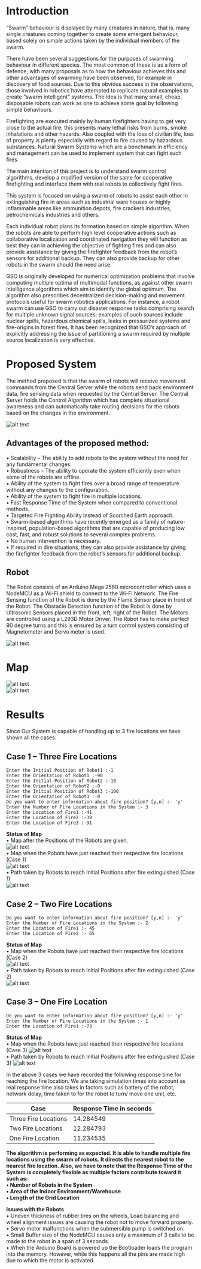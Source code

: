 # **Introduction**  
“Swarm” behaviour is displayed by many creatures in nature, that is, many single creatures coming together to create some emergent behaviour, based solely on simple actions taken by the individual members of the swarm.

There have been several suggestions for the purposes of swarming behaviour in different species. The most common of these is as a form of defence, with many proposals as to how the behaviour achieves this and other advantages of swarming have been observed, for example in discovery of food sources. Due to this obvious success in the observations, those involved in robotics have attempted to replicate natural examples to create “swarm intelligent” systems. The idea is that many small, cheap, disposable robots can work as one to achieve some goal by following simple behaviours.

Firefighting are executed mainly by human firefighters having to get very close to the actual fire, this presents many lethal risks from burns, smoke inhalations and other hazards. Also coupled with the loss of civilian life, loss of property is plenty especially with regard to fire caused by hazardous substances. Natural Swarm Systems which are a benchmark in efficiency and management can be used to implement system that can fight such fires.

The main intention of this project is to understand swarm control algorithms, develop a modified version of the same for cooperative firefighting and interface them with real robots to collectively fight fires.

This system is focused on using a swarm of robots to assist each other in extinguishing fire in areas such as industrial ware houses or highly inflammable areas like ammunition depots, fire crackers industries, petrochemicals industries and others.

Each individual robot plans its formation based on simple algorithm. When the robots are able to perform high level cooperative actions such as collaborative localization and coordinated navigation they will function as best they can in achieving the objective of fighting fires and can also provide assistance by giving the firefighter feedback from the robot’s sensors for additional backup. They can also provide backup for other robots in the swarm should the need arise.

GSO is originally developed for numerical optimization problems that involve computing multiple optima of multimodal functions, as against other swarm intelligence algorithms which aim to identify the global optimum. The algorithm also prescribes decentralized decision-making and movement protocols useful for swarm robotics applications. For instance, a robot swarm can use GSO to carry out disaster response tasks comprising search for multiple unknown signal sources; examples of such sources include nuclear spills, hazardous chemical spills, leaks in pressurized systems and fire-origins in forest fires. It has been recognized that GSO’s approach of explicitly addressing the issue of partitioning a swarm required by multiple source localization is very effective.

# **Proposed System**

  The method proposed is that the swarm of robots will receive movement commands from the Central Server while the robots send back environment data, fire sensing data when requested by the Central Server. The Central Server holds the Control Algorithm which has complete situational awareness and can automatically take routing decisions for the robots based on the changes in the environment.  

  ![alt text](https://github.com/krishnamvs/GSO-FireFighting/blob/master/Images/SystemOverview.PNG?raw=true)  

  ## **Advantages of the proposed method:**  
  •	Scalability – The ability to add robots to the system without the need for any fundamental changes.  
  •	Robustness – The ability to operate the system efficiently even when some of the robots are offline.  
  •	Ability of the system to fight fires over a broad range of temperature without any changes to the configuration.  
  •	Ability of the system to fight fire in multiple locations.  
  •	Fast Response Time of the System when compared to conventional methods.  
  •	Targeted Fire Fighting Ability instead of Scorched Earth approach.  
  •	Swarm-based algorithms have recently emerged as a family of nature-inspired, population-based algorithms that are capable of producing low cost, fast, and robust solutions to several complex problems.  
  •	No human intervention is necessary.  
  •	If required in dire situations, they can also provide assistance by giving the firefighter feedback from the robot’s sensors for additional backup.  

  ## **Robot**  
  The Robot consists of an Arduino Mega 2560 microcontroller which uses a NodeMCU as a Wi-Fi shield to connect to the Wi-Fi Network. The Fire Sensing function of the Robot is done by the Flame Sensor place in front of the Robot. The Obstacle Detection function of the Robot is done by Ultrasonic Sensors placed in the front, left, right of the Robot. The Motors are controlled using a L293D Motor Driver. The Robot has to make perfect 90 degree turns and this is ensured by a turn control system consisting of Magnetometer and Servo meter is used.  

  ![alt text](https://github.com/krishnamvs/GSO-FireFighting/blob/master/Images/RobotOverview.PNG?raw=true)  

# **Map**

  ![alt text](https://github.com/krishnamvs/GSO-FireFighting/blob/master/Images/Map.png?raw=true)  
  ![alt text](https://github.com/krishnamvs/GSO-FireFighting/blob/master/Images/MapIndex.PNG?raw=true)  

# **Results**

  Since Our System is capable of handling up to 3 fire locations we have shown all the cases.  
  
  ## **Case 1 – Three Fire Locations**    
  ```
  Enter the Initial Position of Robot1 :-1
  Enter the Orientation of Robot1 :-90
  Enter the Initial Position of Robot2 :-10
  Enter the Orientation of Robot2 :-0
  Enter the Initial Position of Robot3 :-100
  Enter the Orientation of Robot3 :-0
  Do you want to enter information about fire position? [y,n] :- 'y'
  Enter the Number of Fire Locations in the System :- 3
  Enter the Location of Fire1 :-41
  Enter the Location of Fire2 :-39
  Enter the Location of Fire3 :-91
  ```
  **Status of Map**  
    •	Map after the Positions of the Robots are given.  
    ![alt text](https://github.com/krishnamvs/GSO-FireFighting/blob/master/Images/InitialPos.png?raw=true)  
    •	Map when the Robots have just reached their respective fire locations (Case 1)  
    ![alt text](https://github.com/krishnamvs/GSO-FireFighting/blob/master/Images/3_AtFirePos.png?raw=true)  
    •	Path taken by Robots to reach Initial Positions after fire extinguished (Case 1)  
    ![alt text](https://github.com/krishnamvs/GSO-FireFighting/blob/master/Images/3_BackToInitialPos.png?raw=true)  

  ## **Case 2 – Two Fire Locations**  
  ```
  Do you want to enter information about fire position? [y,n] :- 'y'
  Enter the Number of Fire Locations in the System :- 2
  Enter the Location of Fire1 :- 45
  Enter the Location of Fire2 :- 65
  ```
  **Status of Map**  
    •	Map when the Robots have just reached their respective fire locations (Case 2)  
    ![alt text](https://github.com/krishnamvs/GSO-FireFighting/blob/master/Images/2_AtFirePos.png?raw=true)  
    •	Path taken by Robots to reach Initial Positions after fire extinguished (Case 2)  
    ![alt text](https://github.com/krishnamvs/GSO-FireFighting/blob/master/Images/2_BackToInitialPos.png?raw=true)  

  ## **Case 3 – One Fire Location**  
  ```
  Do you want to enter information about fire position? [y,n] :- 'y'
  Enter the Number of Fire Locations in the System :- 1
  Enter the Location of Fire1 :-73
  ```
  **Status of Map**  
    •	Map when the Robots have just reached their respective fire locations (Case 3)
    ![alt text](https://github.com/krishnamvs/GSO-FireFighting/blob/master/Images/1_AtFirePos.png?raw=true)  
    •	Path taken by Robots to reach Initial Positions after fire extinguished (Case 3)
    ![alt text](https://github.com/krishnamvs/GSO-FireFighting/blob/master/Images/1_BackToInitialPos.png?raw=true)  

  In the above 3 cases we have recorded the following response time for reaching the fire location. We are taking simulation times into account as real response time also takes in factors such as battery of the robot, network delay, time taken to for the robot to turn/ move one unit, etc.

  | Case  | Response Time in seconds |
  | ------------- | ------------- |
  | Three Fire Locations  | 14.284549  |
  | Two Fire Locations  | 12.284793  |
  | One Fire Location  | 11.234535 |

  **The algorithm is performing as expected. It is able to handle multiple fire locations using the swarm of robots. It directs the nearest robot to the nearest fire location. 
  Also, we have to note that the Response Time of the System is completely flexible as multiple factors contribute toward it such as:  
    •	Number of Robots in the System  
    •	Area of the Indoor Environment/Warehouse  
    •	Length of the Grid Location**  

  **Issues with the Robots**  
    •	Uneven thickness of rubber tires on the wheels, Load balancing and wheel alignment issues are causing the robot not to move forward properly.  
    •	Servo motor malfunctions when the submersible pump is switched on.  
    •	Small Buffer size of the NodeMCU causes only a maximum of 3 calls to be made to the robot in a span of 3 seconds.  
    •	When the Arduino Board is powered up the Bootloader loads the program into the memory. However, while this happens all the pins are made high due to which the motor is activated.
